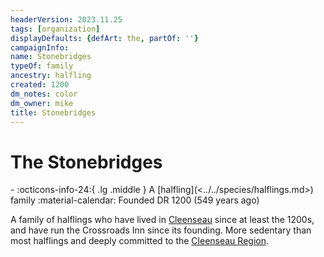 ```yaml
---
headerVersion: 2023.11.25
tags: [organization]
displayDefaults: {defArt: the, partOf: ''}
campaignInfo:
name: Stonebridges
typeOf: family
ancestry: halfling
created: 1200
dm_notes: color
dm_owner: mike
title: Stonebridges
---
```

# The Stonebridges
<div class="grid cards ext-narrow-margin ext-one-column" markdown>
-
   :octicons-info-24:{ .lg .middle } A [halfling](<../../species/halflings.md>) family  
   :material-calendar: Founded DR 1200 (549 years ago)  
</div>


A family of halflings who have lived in [Cleenseau](<../../gazetteer/greater-sembara/sembara/barony-of-aveil/cleenseau-region/cleenseau/cleenseau.md>) since at least the 1200s, and have run the Crossroads Inn since its founding. More sedentary than most halflings and deeply committed to the [Cleenseau Region](<../../gazetteer/greater-sembara/sembara/barony-of-aveil/cleenseau-region/cleenseau-region.md>). 



